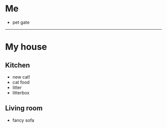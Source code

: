 # Me

* pet gate


---

# My house

## Kitchen

* new cat!
* cat food
* litter
* litterbox


## Living room

* fancy sofa

